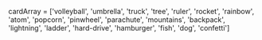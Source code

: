 <i class="ph-volleyball-bold"></i>
<i class="ph-umbrella-bold"></i>
<i class="ph-truck-bold"></i>
<i class="ph-tree-bold"></i>
<i class="ph-ruler-bold"></i>
<i class="ph-rocket-bold"></i>
<i class="ph-rainbow-bold"></i>
<i class="ph-atom-bold"></i>
<i class="ph-popcorn-bold"></i>
<i class="ph-pinwheel-bold"></i>
<i class="ph-parachute-bold"></i>
<i class="ph-mountains-bold"></i>
<i class="ph-backpack-bold"></i>
<i class="ph-lightning-bold"></i>
<i class="ph-ladder-bold"></i>
<i class="ph-hard-drive-bold"></i>
<i class="ph-hamburger-bold"></i>
<i class="ph-fish-bold"></i>
<i class="ph-dog-bold"></i>
<i class="ph-confetti-bold"></i>

cardArray = ['volleyball', 'umbrella', 'truck', 'tree', 'ruler', 'rocket', 'rainbow', 'atom', 'popcorn', 'pinwheel', 'parachute', 'mountains', 'backpack', 'lightning', 'ladder', 'hard-drive', 'hamburger', 'fish', 'dog', 'confetti']
